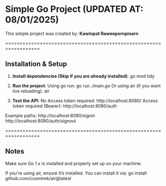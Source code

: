 # Simple Go Project (UPDATED AT: 08/01/2025)

This simple project was created by: **Kawinpat Raweepornpisarn**

==================================================================

## Installation & Setup

1. **Install dependencies (Skip if you are already installed)**:
go mod tidy

2. **Run the project**:
Using go run: go run ./main.go
Or using air (if you want live reloading): air

3. **Test the API**:
No Access token required: http://localhost:8080/
Access token required (Bearer): http://localhost:8080/auth

Example paths:
http://localhost:8080/signin
http://localhost:8080/auth/signout

==================================================================

## Notes

Make sure Go 1.x is installed and properly set up on your machine.

If you're using air, ensure it’s installed. 
You can install it via: go install github.com/cosmtrek/air@latest
